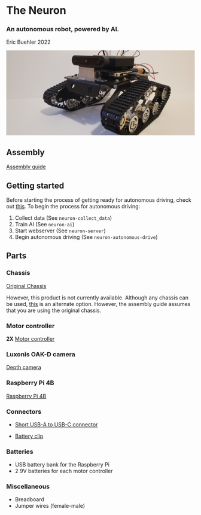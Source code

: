 # The Neuron
### An autonomous robot, powered by AI.

Eric Buehler 2022



![Neuron](/images/neuron.jpg)


## Assembly
[Assembly guide](assembly.md)

## Getting started
Before starting the process of getting ready for autonomous driving, check out [this](https://github.com/EricLBuehler/The-Neuron/tree/master/neuron-drive).
To begin the process for autonomous driving:
1. Collect data (See ```neuron-collect_data```)
2. Train AI (See ```neuron-ai```)
3. Start webserver (See ```neuron-server```)
4. Begin autonomous driving (See ```neuron-autonomous-drive```)



## Parts

### Chassis
[Original Chassis](https://www.amazon.com/Platform-Powerful-Raspberry-Education-11-0x9-8x4-5inch/dp/B07MVYZHXD/ref=sr_1_22?dchild=1&keywords=raspberry%2Bpi%2Brobot%2Bchassis&qid=1591869810&sr=8-22&th=1)

However, this product is not currently available. Although any chassis can be used, [this](https://www.amazon.com/Chassis-Aluminum-Platform-Raspberry-Projects/dp/B078HQ5T5H/ref=sr_1_8?keywords=raspberry%2Bpi%2Brobot%2Bchassis&qid=1651366359&sr=8-8) is an alternate option. However, the assembly guide assumes that you are using the original chassis.

### Motor controller
**2X** [Motor controller](https://www.amazon.com/Adafruit-DRV8871-Motor-Driver-Breakout/dp/B06Y4VRXN4/ref=sr_1_2?dchild=1&keywords=Adafruit+DRV8871+DC+Motor+Driver+Breakout+Board+-+3.6A+Max&qid=1592953477&sr=8-2)

### Luxonis OAK-D camera
[Depth camera](https://www.amazon.com/Luxonis-Oak-D-Spatial-Camera-Detection/dp/B09B316YZS/ref=sr_1_3?keywords=depth+camera&qid=1646776703&sr=8-3)

### Raspberry Pi 4B
[Raspberry Pi 4B](https://www.canakit.com/raspberry-pi-4-starter-kit.html)

### Connectors
- [Short USB-A to USB-C connector](https://www.amazon.com/CableCreation-Braided-Compatible-MacBook-Resistance/dp/B01CZVEUIE/ref=mp_s_a_1_1_sspa?dchild=1&keywords=usb+a+to+usb+c+short&qid=1591567443&sr=8-1-spons&psc=1&spLa=ZW5jcnlwdGVkUXVhbGlmaWVyPUEyMURQRk1QNDlZNEtKJmVuY3J5cHRlZElkPUEwNTc4MzIwM0FVNko0NjAxSUMzJmVuY3J5cHRlZEFkSWQ9QTA5NTI0MzkxVTkxQThMMkg0UzZCJndpZGdldE5hbWU9c3BfcGhvbmVfc2VhcmNoX2F0ZiZhY3Rpb249Y2xpY2tSZWRpcmVjdCZkb05vdExvZ0NsaWNrPXRydWU=)

- [Battery clip](https://www.amazon.com/QMseller-Battery-I-Type-Connector-Plastic/dp/B07PPZXF5L/ref=sr_1_15?keywords=9V+battery+clip&qid=1651366664&sr=8-15)

### Batteries
- USB battery bank for the Raspberry Pi
- 2 9V batteries for each motor controller

### Miscellaneous
- Breadboard
- Jumper wires (female-male)
